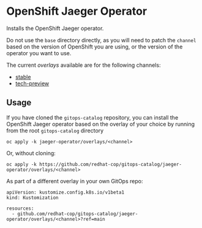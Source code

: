 # OpenShift Jaeger Operator

Installs the OpenShift Jaeger operator.

Do not use the `base` directory directly, as you will need to patch the `channel` based on the version of OpenShift you are using, or the version of the operator you want to use.

The current *overlays* available are for the following channels:
* [stable](overlays/stable)
* [tech-preview](overlays/tech-preview)

## Usage

If you have cloned the `gitops-catalog` repository, you can install the OpenShift Jaeger operator based on the overlay of your choice by running from the root `gitops-catalog` directory

```
oc apply -k jaeger-operator/overlays/<channel>
```

Or, without cloning:

```
oc apply -k https://github.com/redhat-cop/gitops-catalog/jaeger-operator/overlays/<channel>
```

As part of a different overlay in your own GitOps repo:

```
apiVersion: kustomize.config.k8s.io/v1beta1
kind: Kustomization

resources:
  - github.com/redhat-cop/gitops-catalog/jaeger-operator/overlays/<channel>?ref=main
```
